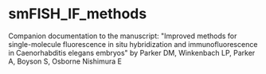 # smFISH_IF_methods
Companion documentation to the manuscript: "Improved methods for single-molecule fluorescence in situ hybridization and immunofluorescence in Caenorhabditis elegans embryos" by Parker DM, Winkenbach LP, Parker A, Boyson S, Osborne Nishimura E
